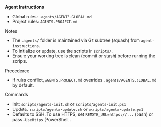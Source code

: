 **Agent Instructions**
- Global rules: `.agents/AGENTS.GLOBAL.md`
- Project rules: `AGENTS.PROJECT.md`

Notes
- The `.agents/` folder is maintained via Git subtree (squash) from `agent-instructions`.
- To initialize or update, use the scripts in `scripts/`.
- Ensure your working tree is clean (commit or stash) before running the scripts.

Precedence
- If rules conflict, `AGENTS.PROJECT.md` overrides `.agents/AGENTS.GLOBAL.md` by default.

Commands
- Init: `scripts/agents-init.sh` or `scripts/agents-init.ps1`
- Update: `scripts/agents-update.sh` or `scripts/agents-update.ps1`
- Defaults to SSH. To use HTTPS, set `REMOTE_URL=https://...` (bash) or pass `-UseHttps` (PowerShell).
